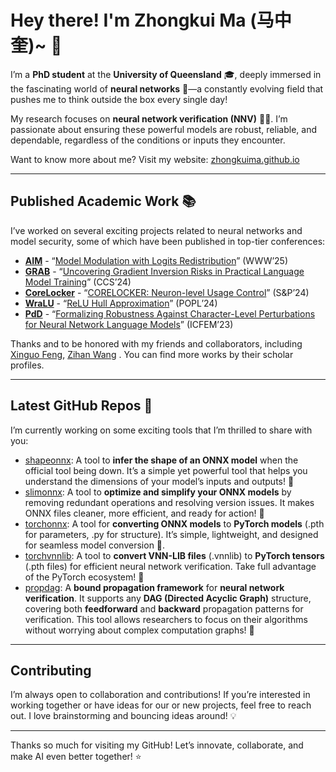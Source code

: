 # Hey there! I'm Zhongkui Ma (马中奎)~ 👋

I’m a **PhD student** at the **University of Queensland** 🎓, deeply immersed in the fascinating world of **neural networks** 🤖—a constantly evolving field that pushes me to think outside the box every single day!

My research focuses on **neural network verification (NNV)** 🧠💪. I’m passionate about ensuring these powerful models are robust, reliable, and dependable, regardless of the conditions or inputs they encounter.

Want to know more about me? Visit my website: [zhongkuima.github.io](https://zhongkuima.github.io/)

---

## Published Academic Work 📚

I’ve worked on several exciting projects related to neural networks and model security, some of which have been published in top-tier conferences:

- **[AIM](https://github.com/UQ-Trust-Lab/AIM)** - “[Model Modulation with Logits Redistribution](https://openreview.net/forum?id=lOSomJvrc5#discussion)” (WWW’25)
- **[GRAB](https://github.com/UQ-Trust-Lab/GRAB)** - “[Uncovering Gradient Inversion Risks in Practical Language Model Training](https://dl.acm.org/doi/abs/10.1145/3658644.3690292)” (CCS’24)
- **[CoreLocker](https://github.com/CoreLocker/CoreLocker)** - “[CORELOCKER: Neuron-level Usage Control](https://www.computer.org/csdl/proceedings-article/sp/2024/313000a222/1WPcYMh3F1C)” (S&P’24)
- **[WraLU](https://github.com/UQ-Trust-Lab/WraLU)** - “[ReLU Hull Approximation](https://dl.acm.org/doi/10.1145/3632917)” (POPL’24)
- **[PdD](https://github.com/UQ-Trust-Lab/PdD)** - “[Formalizing Robustness Against Character-Level Perturbations for Neural Network Language Models](https://link.springer.com/chapter/10.1007/978-981-99-7584-6_7)” (ICFEM’23)

Thanks and to be honored with my friends and collaborators, including 
[Xinguo Feng](https://github.com/shanefeng123), 
[Zihan Wang](https://github.com/Anzhu-W)
.
You can find more works by their scholar profiles.

---

## Latest GitHub Repos 🔧

I’m currently working on some exciting tools that I’m thrilled to share with you:

- [shapeonnx](https://github.com/ZhongkuiMa/shapeonnx): A tool to **infer the shape of an ONNX model** when the official tool being down. It’s a simple yet powerful tool that helps you understand the dimensions of your model’s inputs and outputs! 📏
- [slimonnx](https://github.com/ZhongkuiMa/slimonnx): A tool to **optimize and simplify your ONNX models** by removing redundant operations and resolving version issues. It makes ONNX files cleaner, more efficient, and ready for action! 🚀
- [torchonnx](https://github.com/ZhongkuiMa/torchonnx): A tool for **converting ONNX models** to **PyTorch models** (.pth for parameters, .py for structure). It’s simple, lightweight, and designed for seamless model conversion 🔄.
- [torchvnnlib](https://github.com/ZhongkuiMa/torchvnnlib): A tool to **convert VNN-LIB files** (.vnnlib) to **PyTorch tensors** (.pth files) for efficient neural network verification. Take full advantage of the PyTorch ecosystem! 🚀
- [propdag](https://github.com/ZhongkuiMa/propdag): A **bound propagation framework** for **neural network verification**. It supports any **DAG (Directed Acyclic Graph)** structure, covering both **feedforward** and **backward** propagation patterns for verification. This tool allows researchers to focus on their algorithms without worrying about complex computation graphs! 💪

---

## Contributing

I’m always open to collaboration and contributions! If you’re interested in working together or have ideas for our or new projects, feel free to reach out. I love brainstorming and bouncing ideas around! 💡

---

Thanks so much for visiting my GitHub! Let’s innovate, collaborate, and make AI even better together! ⭐
